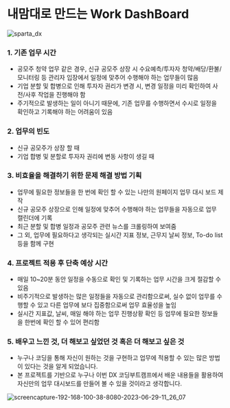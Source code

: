 # 내맘대로 만드는 Work DashBoard 

![sparta_dx](https://github.com/manzino0705/ipo-work-dashboard/assets/53653584/ba391868-fff8-4783-864f-f680c925b8ca)


### 1. 기존 업무 시간

- 공모주 청약 업무 같은 경우, 신규 공모주 상장 시 수요예측/투자자 청약/배당/환불/모니터링 등 관리자 입장에서 일정에 맞추어 수행해야 하는 업무들이 많음
- 기업 분할 및 합병으로 인해 투자자 권리가 변경 시, 변경 일정을 미리 확인하여 사전/사후 작업을 진행해야 함
- 주기적으로 발생하는 일이 아니기 때문에, 기존 업무를 수행하면서 수시로 일정을 확인하고 기록해야 하는 어려움이 있음

### 2. 업무의 빈도

- 신규 공모주가 상장 할 때
- 기업 합병 및 분할로 투자자 권리에 변동 사항이 생길 때

### 3. 비효율을 해결하기 위한 문제 해결 방법 기획

- 업무에 필요한 정보들을 한 번에 확인 할 수 있는 나만의 원페이지 업무 대시 보드 제작
- 신규 공모주 상장으로 인해 일정에 맞추어 수행해야 하는 업무들을 자동으로 업무 캘린더에 기록
- 최근 분할 및 합병 일정과 공모주 관련 뉴스를 크롤링하여 보여줌
- 그 외, 업무에 필요하다고 생각되는 실시간 지표 정보, 근무지 날씨 정보, To-do list 등을 함께 구현

### 4. 프로젝트 적용 후 단축 예상 시간

- 매일 10~20분 동안 일정을 수동으로 확인 및 기록하는 업무 시간을 크게 절감할 수 있음
- 비주기적으로 발생하는 많은 일정들을 자동으로 관리함으로써, 실수 없이 업무를 수행할 수 있고 다른 업무에 보다 집중함으로써 업무 효율성을 높임
- 실시간 지표값, 날씨, 매일 해야 하는 업무 진행상황 확인 등 업무에 필요한 정보들을 한번에 확인 할 수 있어 편리함

### 5. 배우고 느낀 것, 더 해보고 싶었던 것 혹은 더 해보고 싶은 것

- 누구나 코딩을 통해 자신이 원하는 것을 구현하고 업무에 적용할 수 있는 많은 방법이 있다는 것을 알게 되었습니다.
- 본 프로젝트를 기반으로 누구나 이번 DX 코딩부트캠프에서 배운 내용들을 활용하여 자신만의 업무 대시보드를 만들어 볼 수 있을 것이라고 생각합니다.

  
![screencapture-192-168-100-38-8080-2023-06-29-11_26_07](https://github.com/manzino0705/ipo-work-dashboard/assets/53653584/f00206a1-77b0-4a29-a1b6-ba882a93f0e1)


